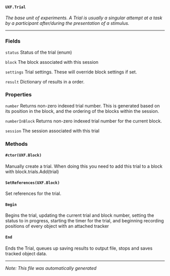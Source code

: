 #### `UXF.Trial`
*The base unit of experiments. A Trial is usually a singular attempt at a task by a participant after/during the presentation of a stimulus.*
---
### Fields
`status` Status of the trial (enum)
`block` The block associated with this session
`settings` Trial settings. These will override block settings if set.
`result` Dictionary of results in a order.
### Properties
`number` Returns non-zero indexed trial number. This is generated based on its position in the block, and the ordering of the blocks within the session.
`numberInBlock` Returns non-zero indexed trial number for the current block.
`session` The session associated with this trial
### Methods
#### `#ctor(UXF.Block)`
Manually create a trial. When doing this you need to add this trial to a block with block.trials.Add(trial)
#### `SetReferences(UXF.Block)`
Set references for the trial.
#### `Begin`
Begins the trial, updating the current trial and block number, setting the status to in progress, starting the timer for the trial, and beginning recording positions of every object with an attached tracker
#### `End`
Ends the Trial, queues up saving results to output file, stops and saves tracked object data.
---
*Note: This file was automatically generated*
